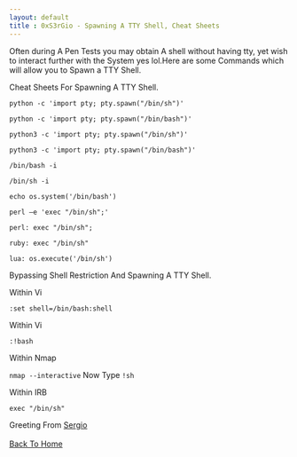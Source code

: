 ```yaml
---
layout: default
title : 0xS3rGio - Spawning A TTY Shell, Cheat Sheets
---
```


Often during A Pen Tests you may obtain A shell without having tty, yet wish to interact further with the System yes lol.Here are some Commands which will allow you to Spawn a TTY Shell. 

Cheat Sheets For Spawning A TTY Shell.

```python -c 'import pty; pty.spawn("/bin/sh")'```

```python -c 'import pty; pty.spawn("/bin/bash")'```

```python3 -c 'import pty; pty.spawn("/bin/sh")'```

```python3 -c 'import pty; pty.spawn("/bin/bash")'```

```/bin/bash -i```

```/bin/sh -i```

```echo os.system('/bin/bash')```

```perl —e 'exec "/bin/sh";'```

```perl: exec "/bin/sh";```

```ruby: exec "/bin/sh"```

```lua: os.execute('/bin/sh')```

Bypassing Shell Restriction And Spawning A TTY Shell.

Within Vi

```:set shell=/bin/bash:shell```

Within Vi

```:!bash```

Within Nmap

```nmap --interactive``` Now Type ```!sh```

Within IRB

```exec "/bin/sh"```

Greeting From [Sergio](https://twitter.com/x0Sergi)
<br> <br>
[Back To Home](../index.md)
<br>
